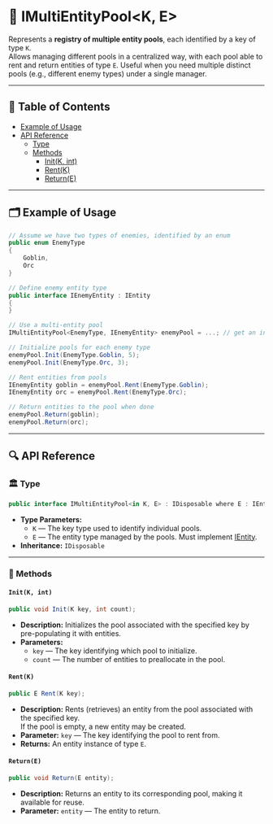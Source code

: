 # 🧩 IMultiEntityPool<K, E>

Represents a **registry of multiple entity pools**, each identified by a key of type `K`.  
Allows managing different pools in a centralized way, with each pool able to rent and return entities of type `E`.
Useful when you need multiple distinct pools (e.g., different enemy types) under a single manager.

---

## 📑 Table of Contents

- [Example of Usage](#-example-of-usage)
- [API Reference](#-api-reference)
    - [Type](#-type)
    - [Methods](#-methods)
        - [Init(K, int)](#initk-int)
        - [Rent(K)](#rentk)
        - [Return(E)](#returne)

---

## 🗂 Example of Usage

```csharp
// Assume we have two types of enemies, identified by an enum
public enum EnemyType
{
    Goblin,
    Orc
}
```

```csharp
// Define enemy entity type
public interface IEnemyEntity : IEntity
{
}
```

```csharp
// Use a multi-entity pool
IMultiEntityPool<EnemyType, IEnemyEntity> enemyPool = ...; // get an instance

// Initialize pools for each enemy type
enemyPool.Init(EnemyType.Goblin, 5);
enemyPool.Init(EnemyType.Orc, 3);

// Rent entities from pools
IEnemyEntity goblin = enemyPool.Rent(EnemyType.Goblin);
IEnemyEntity orc = enemyPool.Rent(EnemyType.Orc);

// Return entities to the pool when done
enemyPool.Return(goblin);
enemyPool.Return(orc);
```

---

## 🔍 API Reference

### 🏛️ Type <div id="-type"></div>

```csharp
public interface IMultiEntityPool<in K, E> : IDisposable where E : IEntity
```

- **Type Parameters:**
    - `K` — The key type used to identify individual pools.
    - `E` — The entity type managed by the pools. Must implement [IEntity](../Entities/IEntity.md).
- **Inheritance:** `IDisposable`

---

### 🏹 Methods

#### `Init(K, int)`

```csharp
public void Init(K key, int count);
```

- **Description:** Initializes the pool associated with the specified key by pre-populating it with entities.
- **Parameters:**
    - `key` — The key identifying which pool to initialize.
    - `count` — The number of entities to preallocate in the pool.

#### `Rent(K)`

```csharp
public E Rent(K key);
```

- **Description:** Rents (retrieves) an entity from the pool associated with the specified key.  
  If the pool is empty, a new entity may be created.
- **Parameter:** `key` — The key identifying the pool to rent from.
- **Returns:** An entity instance of type `E`.

#### `Return(E)`

```csharp
public void Return(E entity);
```

- **Description:** Returns an entity to its corresponding pool, making it available for reuse.
- **Parameter:** `entity` — The entity to return.